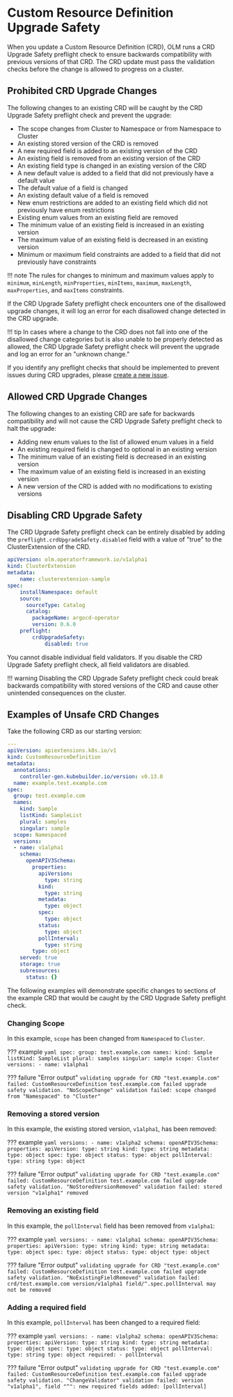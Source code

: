 # Custom Resource Definition Upgrade Safety

When you update a Custom Resource Definition (CRD), OLM runs a CRD Upgrade Safety preflight
check to ensure backwards compatibility with previous versions of that CRD. The CRD update
must pass the validation checks before the change is allowed to progress on a cluster.

## Prohibited CRD Upgrade Changes

The following changes to an existing CRD will be caught by the CRD Upgrade
Safety preflight check and prevent the upgrade:

- The scope changes from Cluster to Namespace or from Namespace to Cluster
- An existing stored version of the CRD is removed
- A new required field is added to an existing version of the CRD
- An existing field is removed from an existing version of the CRD
- An existing field type is changed in an existing version of the CRD
- A new default value is added to a field that did not previously have a default value
- The default value of a field is changed
- An existing default value of a field is removed
- New enum restrictions are added to an existing field which did not previously have enum restrictions
- Existing enum values from an existing field are removed
- The minimum value of an existing field is increased in an existing version
- The maximum value of an existing field is decreased in an existing version
- Minimum or maximum field constraints are added to a field that did not previously have constraints

!!! note
    The rules for changes to minimum and maximum values apply to `minimum`, `minLength`,
    `minProperties`, `minItems`, `maximum`, `maxLength`, `maxProperties`, and `maxItems` constraints.

If the CRD Upgrade Safety preflight check encounters one of the disallowed upgrade changes,
it will log an error for each disallowed change detected in the CRD upgrade.

!!! tip
    In cases where a change to the CRD does not fall into one of the disallowed change categories
    but is also unable to be properly detected as allowed, the CRD Upgrade Safety preflight check
    will prevent the upgrade and log an error for an "unknown change."

If you identify any preflight checks that should be implemented to prevent issues during CRD upgrades, please [create a new issue](https://github.com/operator-framework/operator-controller/issues).


## Allowed CRD Upgrade Changes

The following changes to an existing CRD are safe for backwards compatibility and will
not cause the CRD Upgrade Safety preflight check to halt the upgrade:

- Adding new enum values to the list of allowed enum values in a field
- An existing required field is changed to optional in an existing version
- The minimum value of an existing field is decreased in an existing version
- The maximum value of an existing field is increased in an existing version
- A new version of the CRD is added with no modifications to existing versions


## Disabling CRD Upgrade Safety

The CRD Upgrade Safety preflight check can be entirely disabled by adding the
`preflight.crdUpgradeSafety.disabled` field with a value of "true" to the ClusterExtension of the CRD.

```yaml
apiVersion: olm.operatorframework.io/v1alpha1
kind: ClusterExtension
metadata:
    name: clusterextension-sample
spec:
    installNamespace: default
    source:
      sourceType: Catalog
      catalog:
        packageName: argocd-operator
        version: 0.6.0
    preflight:
        crdUpgradeSafety:
            disabled: true
```

You cannot disable individual field validators. If you disable the CRD Upgrade Safety preflight check, all field validators are disabled.

!!! warning
    Disabling the CRD Upgrade Safety preflight check could break backwards compatibility with stored
    versions of the CRD and cause other unintended consequences on the cluster.


## Examples of Unsafe CRD Changes

Take the following CRD as our starting version:

```yaml
---
apiVersion: apiextensions.k8s.io/v1
kind: CustomResourceDefinition
metadata:
  annotations:
    controller-gen.kubebuilder.io/version: v0.13.0
  name: example.test.example.com
spec:
  group: test.example.com
  names:
    kind: Sample
    listKind: SampleList
    plural: samples
    singular: sample
  scope: Namespaced
  versions:
  - name: v1alpha1
    schema:
      openAPIV3Schema:
        properties:
          apiVersion:
            type: string
          kind:
            type: string
          metadata:
            type: object
          spec:
            type: object
          status:
            type: object
          pollInterval:
            type: string
        type: object
    served: true
    storage: true
    subresources:
      status: {}
```

The following examples will demonstrate specific changes to sections of the example CRD
that would be caught by the CRD Upgrade Safety preflight check.

### Changing Scope

In this example, `scope` has been changed from `Namespaced` to `Cluster`.

??? example
    ```yaml
    spec:
      group: test.example.com
      names:
        kind: Sample
        listKind: SampleList
        plural: samples
        singular: sample
      scope: Cluster
      versions:
      - name: v1alpha1
    ```

??? failure "Error output"
    ```
    validating upgrade for CRD "test.example.com" failed: CustomResourceDefinition test.example.com failed upgrade safety validation. "NoScopeChange" validation failed: scope changed from "Namespaced" to "Cluster"
    ```

### Removing a stored version

In this example, the existing stored version, `v1alpha1`, has been removed:

??? example
    ```yaml
      versions:
      - name: v1alpha2
        schema:
          openAPIV3Schema:
            properties:
              apiVersion:
                type: string
              kind:
                type: string
              metadata:
                type: object
              spec:
                type: object
              status:
                type: object
              pollInterval:
                type: string
            type: object
    ```

??? failure "Error output"
    ```
    validating upgrade for CRD "test.example.com" failed: CustomResourceDefinition test.example.com failed upgrade safety validation. "NoStoredVersionRemoved" validation failed: stored version "v1alpha1" removed
    ```

### Removing an existing field

In this example, the `pollInterval` field has been removed from `v1alpha1`:

??? example
    ```yaml
      versions:
      - name: v1alpha1
        schema:
          openAPIV3Schema:
            properties:
              apiVersion:
                type: string
              kind:
                type: string
              metadata:
                type: object
              spec:
                type: object
              status:
                type: object
            type: object
    ```

??? failure "Error output"
    ```
    validating upgrade for CRD "test.example.com" failed: CustomResourceDefinition test.example.com failed upgrade safety validation. "NoExistingFieldRemoved" validation failed: crd/test.example.com version/v1alpha1 field/^.spec.pollInterval may not be removed
    ```

### Adding a required field

In this example, `pollInterval` has been changed to a required field:

??? example
    ```yaml
      versions:
      - name: v1alpha2
        schema:
          openAPIV3Schema:
            properties:
              apiVersion:
                type: string
              kind:
                type: string
              metadata:
                type: object
              spec:
                type: object
              status:
                type: object
              pollInterval:
                type: string
            type: object
            required:
            - pollInterval
    ```

??? failure "Error output"
    ```
    validating upgrade for CRD "test.example.com" failed: CustomResourceDefinition test.example.com failed upgrade safety validation. "ChangeValidator" validation failed: version "v1alpha1", field "^": new required fields added: [pollInterval]
    ```
